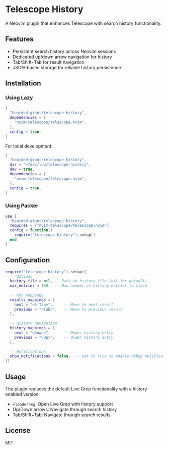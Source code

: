 # Telescope History

A Neovim plugin that enhances Telescope with search history functionality.

## Features

- Persistent search history across Neovim sessions
- Dedicated up/down arrow navigation for history
- Tab/Shift+Tab for result navigation
- JSON-based storage for reliable history persistence

## Installation

### Using Lazy

```lua
{
  "bearded-giant/telescope-history",
  dependencies = {
    "nvim-telescope/telescope.nvim",
  },
  config = true,
}
```

For local development:

```lua
{
  "bearded-giant/telescope-history",
  dir = "~/dev/lua/telescope-history",
  dev = true,
  dependencies = {
    "nvim-telescope/telescope.nvim",
  },
  config = true,
}
```

### Using Packer

```lua
use {
  "bearded-giant/telescope-history",
  requires = {"nvim-telescope/telescope.nvim"},
  config = function()
    require("telescope-history").setup()
  end
}
```

## Configuration

```lua
require("telescope-history").setup({
  -- Options
  history_file = nil, -- Path to history file (nil for default)
  max_entries = 100,  -- Max number of history entries to store
  
  -- Key mappings
  results_mappings = {
    next = "<S-Tab>",     -- Move to next result 
    previous = "<Tab>",   -- Move to previous result
  },
  
  -- History navigation 
  history_mappings = {
    next = "<Down>",      -- Newer history entry
    previous = "<Up>",    -- Older history entry
  },
  
  -- Notifications
  show_notifications = false,  -- Set to true to enable debug notifications
})
```

## Usage

The plugin replaces the default Live Grep functionality with a history-enabled version.

- `<leader>sg`: Open Live Grep with history support
- Up/Down arrows: Navigate through search history
- Tab/Shift+Tab: Navigate through search results

## License

MIT